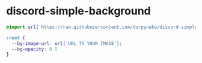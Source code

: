 # discord-simple-background

```css
@import url('https://raw.githubusercontent.com/durpyneko/discord-simple-background/main/simple-background.css');

:root {
  --bg-image-url: url('URL TO YOUR IMAGE');
  --bg-opacity: 0.5
}
```
